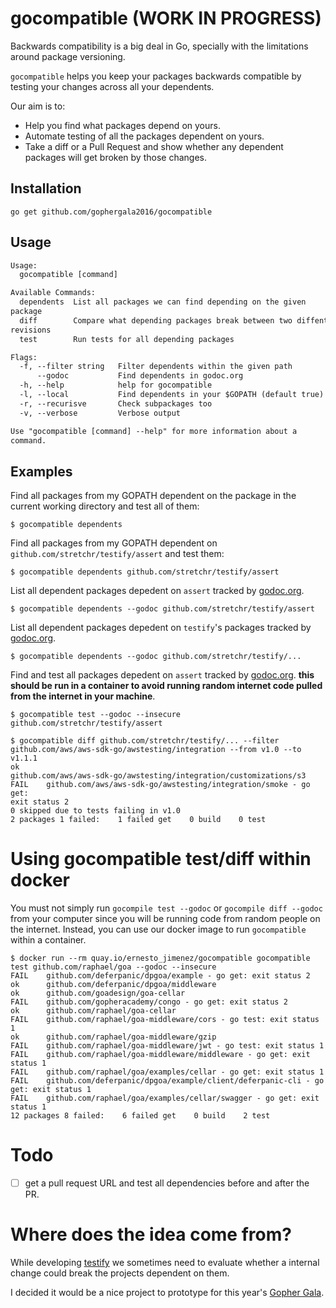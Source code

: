 # gocompatible (WORK IN PROGRESS)

Backwards compatibility is a big deal in Go, specially with the
limitations around package versioning.

`gocompatible` helps you keep your packages backwards compatible by
testing your changes across all your dependents.

Our aim is to:

 - Help you find what packages depend on yours.
 - Automate testing of all the packages dependent on yours.
 - Take a diff or a Pull Request and show whether any dependent packages
   will get broken by those changes.

## Installation

```
go get github.com/gophergala2016/gocompatible
```

## Usage

```txt
Usage:
  gocompatible [command]

Available Commands:
  dependents  List all packages we can find depending on the given
package
  diff        Compare what depending packages break between two diffent
revisions
  test        Run tests for all depending packages

Flags:
  -f, --filter string   Filter dependents within the given path
      --godoc           Find dependents in godoc.org
  -h, --help            help for gocompatible
  -l, --local           Find dependents in your $GOPATH (default true)
  -r, --recurisve       Check subpackages too
  -v, --verbose         Verbose output

Use "gocompatible [command] --help" for more information about a
command.
```

## Examples

Find all packages from my GOPATH dependent on the package in the
current working directory and test all of them:

```
$ gocompatible dependents
```

Find all packages from my GOPATH dependent on
`github.com/stretchr/testify/assert` and test them:

```
$ gocompatible dependents github.com/stretchr/testify/assert
```

List all dependent packages depedent on `assert` tracked by [godoc.org][godoc].

```
$ gocompatible dependents --godoc github.com/stretchr/testify/assert
```

List all dependent packages depedent on `testify`'s packages tracked by [godoc.org][godoc].

```
$ gocompatible dependents --godoc github.com/stretchr/testify/...
```

Find and test all packages depedent on `assert` tracked by
[godoc.org][godoc]. **this should be run in a container to avoid running
random internet code pulled from the internet in your machine**.

```
$ gocompatible test --godoc --insecure github.com/stretchr/testify/assert
```


```
$ gocompatible diff github.com/stretchr/testify/... --filter github.com/aws/aws-sdk-go/awstesting/integration --from v1.0 --to v1.1.1
ok
github.com/aws/aws-sdk-go/awstesting/integration/customizations/s3
FAIL    github.com/aws/aws-sdk-go/awstesting/integration/smoke - go get:
exit status 2
0 skipped due to tests failing in v1.0
2 packages 1 failed:    1 failed get    0 build    0 test
```

# Using gocompatible test/diff within docker

You must not simply run `gocompile test --godoc` or `gocompile diff --godoc`
from your computer since you will be running code from random people on
the internet. Instead, you can use our docker image to run
`gocompatible` within a container.

```
$ docker run --rm quay.io/ernesto_jimenez/gocompatible gocompatible test github.com/raphael/goa --godoc --insecure
FAIL    github.com/deferpanic/dpgoa/example - go get: exit status 2
ok      github.com/deferpanic/dpgoa/middleware
ok      github.com/goadesign/goa-cellar
FAIL    github.com/gopheracademy/congo - go get: exit status 2
ok      github.com/raphael/goa-cellar
FAIL    github.com/raphael/goa-middleware/cors - go test: exit status 1
ok      github.com/raphael/goa-middleware/gzip
FAIL    github.com/raphael/goa-middleware/jwt - go test: exit status 1
FAIL    github.com/raphael/goa-middleware/middleware - go get: exit status 1
FAIL    github.com/raphael/goa/examples/cellar - go get: exit status 1
FAIL    github.com/deferpanic/dpgoa/example/client/deferpanic-cli - go get: exit status 1
FAIL    github.com/raphael/goa/examples/cellar/swagger - go get: exit status 1
12 packages 8 failed:    6 failed get    0 build    2 test
```

# Todo

 - [ ] get a pull request URL and test all dependencies before and after the PR.

# Where does the idea come from?

While developing [testify][testify] we sometimes need to evaluate whether a
internal change could break the projects dependent on them.

I decided it would be a nice project to prototype for this year's [Gopher
Gala][gala].

[testify]: https://github.com/stretchr/testify
[godoc]: https://godoc.org
[gala]: http://gophergala.com
